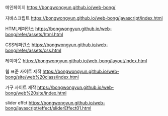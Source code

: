 메인페이지
https://bongwongyun.github.io/web-bong/

자바스크립트
https://bongwongyun.github.io/web-bong/javascript/index.html

HTML레퍼런스
https://bongwongyun.github.io/web-bong/refer/assets/html.html

CSS레퍼런스
https://bongwongyun.github.io/web-bong/refer/assets/css.html

레이아웃
https://bongwongyun.github.io/web-bong/layout/index.html

웹 표준 사이트 제작
https://bongwongyun.github.io/web-bong/site/web%20class/index.html

가구 사이트 제작
https://bongwongyun.github.io/web-bong/web%20site/index.html

slider effct
https://bongwongyun.github.io/web-bong/javascript/effect/sliderEffect01.html

